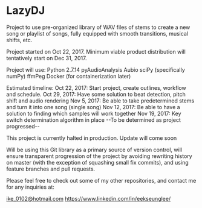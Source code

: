 # LazyDJ
Project to use pre-organized library of WAV files of stems to create a new song or playlist of songs, fully equipped with smooth transitions, musical shifts, etc. 

Project started on Oct 22, 2017. Minimum viable product distribution will tentatively start on Dec 31, 2017. 

Project will use: 
  Python 2.7.14
  pyAudioAnalysis
  Aubio
  sciPy (specifically numPy)
  ffmPeg
  Docker (for containerization later)
  
Estimated timeline: 
  Oct 22, 2017: Start project, create outlines, workflow and schedule. 
  Oct 29, 2017: Have some solution to beat detection, pitch shift and audio rendering
  Nov 5,  2017: Be able to take predetermined stems and turn it into one song (single song)
  Nov 12, 2017: Be able to have a solution to finding which samples will work together
  Nov 19, 2017: Key switch determination algorithm in place 
  --To be determined as project progressed--
  
This project is currently halted in production. Update will come soon

Will be using this Git library as a primary source of version control, will ensure transparent progression of the project by avoiding rewriting history on master (with the exception of squashing small fix commits), and using feature branches and pull requests. 

Please feel free to check out some of my other repositories, and contact me for any inquiries at: 

ike_0102@hotmail.com
https://www.linkedin.com/in/eekseunglee/

